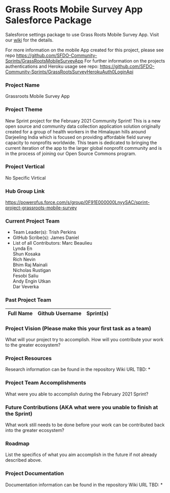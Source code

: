 # Grass Roots Mobile Survey App Salesforce Package
Salesforce settings package to use Grass Roots Mobile Survey App. Visit our [wiki](https://github.com/SFDO-Community-Sprints/GrassRootsMobileSurveyApp/wiki) for the details.

For more information on the mobile App created for this project, please see repo https://github.com/SFDO-Community-Sprints/GrassRootsMobileSurveyApp
For further information on the projects authentications and Heroku usage see repo: https://github.com/SFDO-Community-Sprints/GrassRootsSurveyHerokuAuth0LoginApi


### Project Name
Grassroots Mobile Survey App

### Project Theme
New Sprint project for the February 2021 Community Sprint! This is a new open source and community data collection application solution originally created for a group of health workers in the Himalayan hills around Darjeeling India which is focused on providing affordable field survey capacity to nonprofits worldwide. This team is dedicated to bringing the current iteration of the app to the larger global nonprofit community and is in the process of joining our Open Source Commons program.

### Project Vertical
No Specific Virtical

### Hub Group Link
https://powerofus.force.com/s/group/0F91E000000LnyySAC/sprint-project-grassroots-mobile-survey

### Current Project Team
* Team Leader(s): Trish Perkins
* GitHub Scribe(s): James Daniel
* List of all Contributors: 
    Marc Beaulieu <br/>
    Lynda En <br/>
    Shun Kosaka <br/>
    Rich Nevin <br/>
    Bhim Raj Mainali <br/>
    Nicholas Rustigan <br/>
    Fesobi Saliu <br/>
    Andy Engin Utkan <br/>
    Dar Veverka <br/>

### Past Project Team
Full Name       | Github Username                                      | Sprint(s)               
------------    | -------------                                        | -------------   


### Project Vision (Please make this your first task as a team)
What will your project try to accomplish. How will you contribute your work to the greater ecosystem?

### Project Resources
Research information can be found in the repository Wiki URL TBD:
* 

### Project Team Accomplishments
What were you able to accomplish during the February 2021 Sprint?

### Future Contributions (AKA what were you unable to finish at the Sprint)
What work still needs to be done before your work can be contributed back into the greater ecosystem?

### Roadmap
List the specifics of what you aim accomplish in the future if not already described above.

### Project Documentation
Documentation information can be found in the repository Wiki URL TBD:
* 
